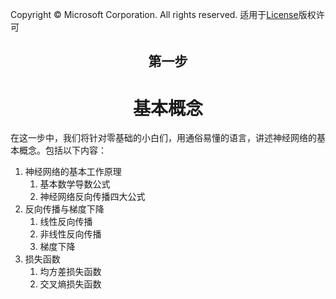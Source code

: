 Copyright © Microsoft Corporation. All rights reserved.
  适用于[License](https://github.com/Microsoft/ai-edu/blob/master/LICENSE.md)版权许可


## <center>第一步</center>

# <center>基本概念</center>

在这一步中，我们将针对零基础的小白们，用通俗易懂的语言，讲述神经网络的基本概念。包括以下内容：

1. 神经网络的基本工作原理
   1. 基本数学导数公式
   2. 神经网络反向传播四大公式
2. 反向传播与梯度下降
   1. 线性反向传播
   2. 非线性反向传播
   3. 梯度下降
3. 损失函数
   1. 均方差损失函数
   2. 交叉熵损失函数